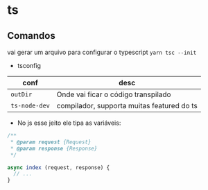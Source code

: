 # ts

## Comandos

vai gerar um arquivo para configurar o typescript
`yarn tsc --init`

- tsconfig

| conf          | desc                                       |
| ------------- | ------------------------------------------ |
| `outDir`      | Onde vai ficar o código transpilado        |
| `ts-node-dev` | compilador, supporta muitas featured do ts |

- No js esse jeito ele tipa as variáveis:

```js
/**
 * @param request {Request}
 * @param response {Response}
 */

async index (request, response) {
  // ...
}
```
